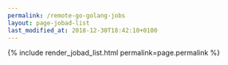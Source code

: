 ```yaml
---
permalink: /remote-go-golang-jobs
layout: page-jobad-list
last_modified_at: 2018-12-30T18:42:10+0100
---
```

{% include render_jobad_list.html permalink=page.permalink %}

